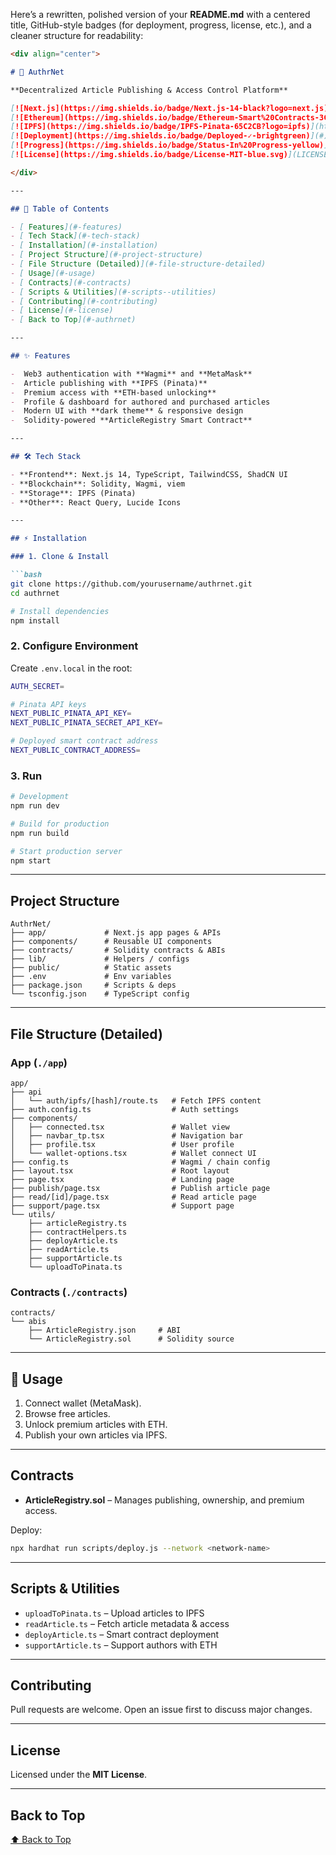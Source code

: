 Here’s a rewritten, polished version of your **README.md** with a centered title, GitHub-style badges (for deployment, progress, license, etc.), and a cleaner structure for readability:

````markdown
<div align="center">

# 🚀 AuthrNet  

**Decentralized Article Publishing & Access Control Platform**  

[![Next.js](https://img.shields.io/badge/Next.js-14-black?logo=next.js)](https://nextjs.org/)  
[![Ethereum](https://img.shields.io/badge/Ethereum-Smart%20Contracts-3C3C3D?logo=ethereum)](https://ethereum.org/)  
[![IPFS](https://img.shields.io/badge/IPFS-Pinata-65C2CB?logo=ipfs)](https://ipfs.tech/)  
[![Deployment](https://img.shields.io/badge/Deployed-✓-brightgreen)](#)  
[![Progress](https://img.shields.io/badge/Status-In%20Progress-yellow)](#)  
[![License](https://img.shields.io/badge/License-MIT-blue.svg)](LICENSE)  

</div>

---

## 📖 Table of Contents

- [ Features](#-features)  
- [ Tech Stack](#-tech-stack)  
- [ Installation](#-installation)  
- [ Project Structure](#-project-structure)  
- [ File Structure (Detailed)](#-file-structure-detailed)  
- [ Usage](#-usage)  
- [ Contracts](#-contracts)  
- [ Scripts & Utilities](#-scripts--utilities)  
- [ Contributing](#-contributing)  
- [ License](#-license)  
- [ Back to Top](#-authrnet)  

---

## ✨ Features  

-  Web3 authentication with **Wagmi** and **MetaMask**  
-  Article publishing with **IPFS (Pinata)**  
-  Premium access with **ETH-based unlocking**  
-  Profile & dashboard for authored and purchased articles  
-  Modern UI with **dark theme** & responsive design  
-  Solidity-powered **ArticleRegistry Smart Contract**  

---

## 🛠 Tech Stack  

- **Frontend**: Next.js 14, TypeScript, TailwindCSS, ShadCN UI  
- **Blockchain**: Solidity, Wagmi, viem  
- **Storage**: IPFS (Pinata)  
- **Other**: React Query, Lucide Icons  

---

## ⚡ Installation  

### 1. Clone & Install  

```bash
git clone https://github.com/yourusername/authrnet.git
cd authrnet

# Install dependencies
npm install
````

### 2. Configure Environment

Create `.env.local` in the root:

```bash
AUTH_SECRET=

# Pinata API keys
NEXT_PUBLIC_PINATA_API_KEY=
NEXT_PUBLIC_PINATA_SECRET_API_KEY=

# Deployed smart contract address
NEXT_PUBLIC_CONTRACT_ADDRESS=
```

### 3. Run

```bash
# Development
npm run dev

# Build for production
npm run build

# Start production server
npm start
```

---

##  Project Structure

```
AuthrNet/
├── app/             # Next.js app pages & APIs
├── components/      # Reusable UI components
├── contracts/       # Solidity contracts & ABIs
├── lib/             # Helpers / configs
├── public/          # Static assets
├── .env             # Env variables
├── package.json     # Scripts & deps
└── tsconfig.json    # TypeScript config
```

---

##  File Structure (Detailed)

### App (`./app`)

```
app/
├── api
│   └── auth/ipfs/[hash]/route.ts   # Fetch IPFS content
├── auth.config.ts                  # Auth settings
├── components/
│   ├── connected.tsx               # Wallet view
│   ├── navbar_tp.tsx               # Navigation bar
│   ├── profile.tsx                 # User profile
│   └── wallet-options.tsx          # Wallet connect UI
├── config.ts                       # Wagmi / chain config
├── layout.tsx                      # Root layout
├── page.tsx                        # Landing page
├── publish/page.tsx                # Publish article page
├── read/[id]/page.tsx              # Read article page
├── support/page.tsx                # Support page
└── utils/
    ├── articleRegistry.ts
    ├── contractHelpers.ts
    ├── deployArticle.ts
    ├── readArticle.ts
    ├── supportArticle.ts
    └── uploadToPinata.ts
```

### Contracts (`./contracts`)

```
contracts/
└── abis
    ├── ArticleRegistry.json     # ABI
    └── ArticleRegistry.sol      # Solidity source
```

---

## 🚀 Usage

1. Connect wallet (MetaMask).
2. Browse free articles.
3. Unlock premium articles with ETH.
4. Publish your own articles via IPFS.

---

##  Contracts

* **ArticleRegistry.sol** – Manages publishing, ownership, and premium access.

Deploy:

```bash
npx hardhat run scripts/deploy.js --network <network-name>
```

---

## Scripts & Utilities

* `uploadToPinata.ts` – Upload articles to IPFS
* `readArticle.ts` – Fetch article metadata & access
* `deployArticle.ts` – Smart contract deployment
* `supportArticle.ts` – Support authors with ETH

---

##  Contributing

Pull requests are welcome. Open an issue first to discuss major changes.

---

##  License

Licensed under the **MIT License**.

---

##  Back to Top

[⬆ Back to Top](#-authrnet)

```
 